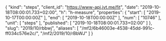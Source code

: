 {
  "kind": "steps",
  "client_id": "https://www-api.jvt.me/fit",
  "date": "2019-10-18T08:00:01.733+02:00",
  "h": "h-measure",
  "properties": {
    "start": [
      "2019-10-17T00:00:00Z"
    ],
    "end": [
      "2019-10-18T00:00:00Z"
    ],
    "num": [
      "10746"
    ],
    "unit": [
      "steps"
    ],
    "published": [
      "2019-10-18T08:00:01.733+02:00"
    ]
  },
  "slug": "2019/10/rbbwj",
  "aliases": [
    "/mf2/6b46003e-4538-45dd-991c-ff034c576e2c/",
    "/mf2/2019/10/rBbWJ"
  ]
}
